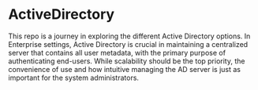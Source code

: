 # ActiveDirectory


This repo is a journey in exploring the different Active Directory options. In Enterprise settings, Active Directory is crucial in maintaining a centralized server
that contains all user metadata, with the primary purpose of authenticating end-users. While scalability should be the top priority, the convenience of use and how intuitive managing the AD server is just
as important for the system administrators.
